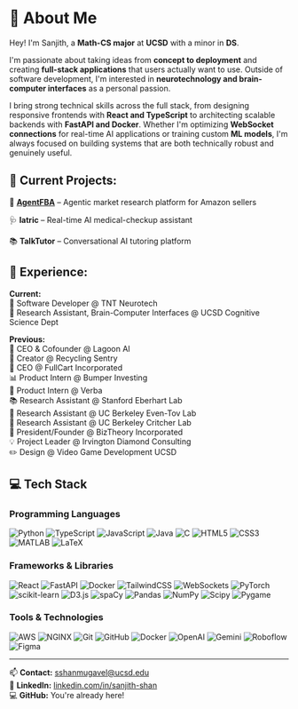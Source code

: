 # 👋 About Me

Hey! I'm Sanjith, a **Math-CS major** at **UCSD** with a minor in **DS**. 

I'm passionate about taking ideas from **concept to deployment** and creating **full-stack applications** that users actually want to use. Outside of software development, I'm interested in **neurotechnology and brain-computer interfaces** as a personal passion.

I bring strong technical skills across the full stack, from designing responsive frontends with **React and TypeScript** to architecting scalable backends with **FastAPI and Docker**. Whether I'm optimizing **WebSocket connections** for real-time AI applications or training custom **ML models**, I'm always focused on building systems that are both technically robust and genuinely useful.

## 🚀 Current Projects:

🛒 **[AgentFBA](https://agentfba.com)** – Agentic market research platform for Amazon sellers

🩺 **Iatric** – Real-time AI medical-checkup assistant

📚 **TalkTutor** – Conversational AI tutoring platform

## 💼 Experience:

**Current:**  
🧠 Software Developer @ TNT Neurotech  
🔬 Research Assistant, Brain-Computer Interfaces @ UCSD Cognitive Science Dept

**Previous:**  
🛒 CEO & Cofounder @ Lagoon AI  
🤖 Creator @ Recycling Sentry  
🏥 CEO @ FullCart Incorporated  
📊 Product Intern @ Bumper Investing  
📱 Product Intern @ Verba  
📚 Research Assistant @ Stanford Eberhart Lab  
💼 Research Assistant @ UC Berkeley Even-Tov Lab  
🧪 Research Assistant @ UC Berkeley Critcher Lab  
📖 President/Founder @ BizTheory Incorporated  
💡 Project Leader @ Irvington Diamond Consulting  
✏️ Design @ Video Game Development UCSD

## 💻 Tech Stack

### Programming Languages
![Python](https://img.shields.io/badge/python-3670A0?style=for-the-badge&logo=python&logoColor=ffdd54) ![TypeScript](https://img.shields.io/badge/typescript-%23007ACC.svg?style=for-the-badge&logo=typescript&logoColor=white) ![JavaScript](https://img.shields.io/badge/javascript-%23323330.svg?style=for-the-badge&logo=javascript&logoColor=%23F7DF1E) ![Java](https://img.shields.io/badge/java-%23ED8B00.svg?style=for-the-badge&logo=openjdk&logoColor=white) ![C](https://img.shields.io/badge/c-%2300599C.svg?style=for-the-badge&logo=c&logoColor=white) ![HTML5](https://img.shields.io/badge/html5-%23E34F26.svg?style=for-the-badge&logo=html5&logoColor=white) ![CSS3](https://img.shields.io/badge/css3-%231572B6.svg?style=for-the-badge&logo=css3&logoColor=white) ![MATLAB](https://img.shields.io/badge/MATLAB-0076A8?style=for-the-badge&logo=mathworks&logoColor=white) ![LaTeX](https://img.shields.io/badge/latex-%23008080.svg?style=for-the-badge&logo=latex&logoColor=white)

### Frameworks & Libraries
![React](https://img.shields.io/badge/react-%2320232a.svg?style=for-the-badge&logo=react&logoColor=%2361DAFB) ![FastAPI](https://img.shields.io/badge/FastAPI-005571?style=for-the-badge&logo=fastapi) ![Docker](https://img.shields.io/badge/docker-%230db7ed.svg?style=for-the-badge&logo=docker&logoColor=white) ![TailwindCSS](https://img.shields.io/badge/tailwindcss-%2338B2AC.svg?style=for-the-badge&logo=tailwind-css&logoColor=white) ![WebSockets](https://img.shields.io/badge/WebSockets-010101?style=for-the-badge&logo=socketdotio&logoColor=white) ![PyTorch](https://img.shields.io/badge/PyTorch-%23EE4C2C.svg?style=for-the-badge&logo=PyTorch&logoColor=white) ![scikit-learn](https://img.shields.io/badge/scikit--learn-%23F7931E.svg?style=for-the-badge&logo=scikit-learn&logoColor=white) ![D3.js](https://img.shields.io/badge/d3.js-F9A03C?style=for-the-badge&logo=d3dotjs&logoColor=white) ![spaCy](https://img.shields.io/badge/spaCy-09A3D5?style=for-the-badge&logo=spacy&logoColor=white) ![Pandas](https://img.shields.io/badge/pandas-%23150458.svg?style=for-the-badge&logo=pandas&logoColor=white) ![NumPy](https://img.shields.io/badge/numpy-%23013243.svg?style=for-the-badge&logo=numpy&logoColor=white) ![Scipy](https://img.shields.io/badge/SciPy-%230C55A5.svg?style=for-the-badge&logo=scipy&logoColor=%white) ![Pygame](https://img.shields.io/badge/Pygame-5BCF54?style=for-the-badge&logo=python&logoColor=white)

### Tools & Technologies
![AWS](https://img.shields.io/badge/AWS-%23FF9900.svg?style=for-the-badge&logo=amazon-aws&logoColor=white) ![NGINX](https://img.shields.io/badge/nginx-%23009639.svg?style=for-the-badge&logo=nginx&logoColor=white) ![Git](https://img.shields.io/badge/git-%23F05033.svg?style=for-the-badge&logo=git&logoColor=white) ![GitHub](https://img.shields.io/badge/github-%23121011.svg?style=for-the-badge&logo=github&logoColor=white) ![Docker](https://img.shields.io/badge/docker-%230db7ed.svg?style=for-the-badge&logo=docker&logoColor=white) ![OpenAI](https://img.shields.io/badge/OpenAI-412991?style=for-the-badge&logo=openai&logoColor=white) ![Gemini](https://img.shields.io/badge/Google%20Gemini-8E75B2?style=for-the-badge&logo=googlegemini&logoColor=white) ![Roboflow](https://img.shields.io/badge/Roboflow-6706CE?style=for-the-badge&logo=roboflow&logoColor=white) ![Figma](https://img.shields.io/badge/figma-%23F24E1E.svg?style=for-the-badge&logo=figma&logoColor=white)

---

📫 **Contact:** sshanmugavel@ucsd.edu  
🔗 **LinkedIn:** [linkedin.com/in/sanjith-shan](https://linkedin.com/in/sanjith-shan)  
💻 **GitHub:** You're already here!
